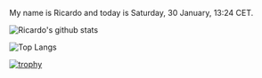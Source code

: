 My name is Ricardo and today is Saturday, 30 January, 13:24 CET.

![Ricardo's github stats](https://github-readme-stats.vercel.app/api?username=ricardoschroeder&show_icons=true&theme=dark)

![Top Langs](https://github-readme-stats.vercel.app/api/top-langs/?username=ricardoschroeder&theme=dark)

[![trophy](https://github-profile-trophy.vercel.app/?username=ricardoschroeder&theme=onedark)](https://github.com/ryo-ma/github-profile-trophy)

<!--
**ricardoschroeder/ricardoschroeder** is a ✨ _special_ ✨ repository because its `README.md` (this file) appears on your GitHub profile.

Here are some ideas to get you started:

- 🔭 I’m currently working on ...
- 🌱 I’m currently learning ...
- 👯 I’m looking to collaborate on ...
- 🤔 I’m looking for help with ...
- 💬 Ask me about ...
- 📫 How to reach me: ...
- 😄 Pronouns: ...
- ⚡ Fun fact: ...
-->

